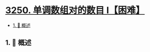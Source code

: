 # [3250. 单调数组对的数目 I【困难】](https://github.com/Tdahuyou/TNotes.leetcode/tree/main/notes/3250.%20%E5%8D%95%E8%B0%83%E6%95%B0%E7%BB%84%E5%AF%B9%E7%9A%84%E6%95%B0%E7%9B%AE%20I%E3%80%90%E5%9B%B0%E9%9A%BE%E3%80%91)

<!-- region:toc -->

- [1. 📝 概述](#1--概述)

<!-- endregion:toc -->

## 1. 📝 概述

